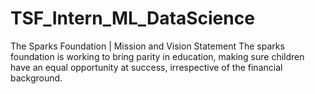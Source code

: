 # TSF_Intern_ML_DataScience
The Sparks Foundation | Mission and Vision Statement
The sparks foundation is working to bring parity in education, making sure children have an equal opportunity at success, irrespective of the financial background.
